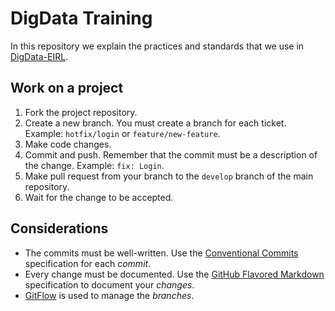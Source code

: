 # DigData Training

In this repository we explain the practices and standards that we use in [DigData-EIRL](https://github.com/DigData-EIRL).

## Work on a project

1. Fork the project repository.
2. Create a new branch. You must create a branch for each ticket. Example: `hotfix/login` or `feature/new-feature`.
3. Make code changes.
4. Commit and push. Remember that the commit must be a description of the change. Example: `fix: Login`.
5. Make pull request from your branch to the `develop` branch of the main repository.
6. Wait for the change to be accepted.

## Considerations

- The commits must be well-written. Use the [Conventional Commits](https://conventionalcommits.org/) specification for each _commit_.
- Every change must be documented. Use the [GitHub Flavored Markdown](https://github.github.com/gfm/) specification to document your _changes_.
- [GitFlow](https://www.atlassian.com/git/tutorials/comparing-workflows/gitflow-workflow) is used to manage the _branches_.
